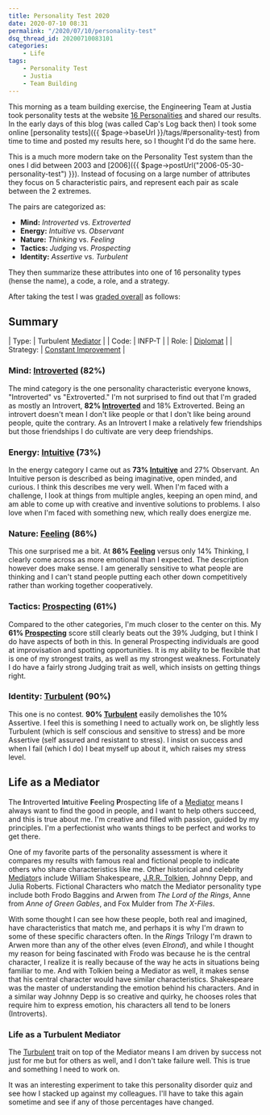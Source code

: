```yaml
---
title: Personality Test 2020
date: 2020-07-10 08:31
permalink: "/2020/07/10/personality-test"
dsq_thread_id: 20200710083101
categories:
    - Life
tags:
    - Personality Test
    - Justia
    - Team Building
---
```

This morning as a team building exercise, the Engineering Team at Justia took personality tests at the website [16 Personalities](https://www.dropbox.com/s/rx7hf4vd2isxptg/Screen%20Shot%202020-08-26%20at%201.08.18%20PM.png?dl=0) and shared our results.  In the early days of this blog (was called Cap's Log back then) I took some online [personality tests]({{ $page->baseUrl }}/tags/#personality-test) from time to time and posted my results here, so I thought I'd do the same here.

<!--more-->

This is a much more modern take on the Personality Test system than the ones I did between 2003 and [2006]({{ $page->postUrl("2006-05-30-personality-test") }}).  Instead of focusing on a large number of attributes they focus on 5 characteristic pairs, and represent each pair as scale between the 2 extremes.

The pairs are categorized as:
* **Mind:** _Introverted_ vs. _Extroverted_
* **Energy:** _Intuitive_ vs. _Observant_
* **Nature:** _Thinking_ vs. _Feeling_
* **Tactics:** _Judging_ vs. _Prospecting_
* **Identity:** _Assertive_ vs. _Turbulent_

They then summarize these attributes into one of 16 personality types (hense the name), a code, a role, and a strategy.

After taking the test I was [graded overall](https://www.16personalities.com/profiles/4f9a7cf0b6da1) as follows:

## Summary

| Type:     | Turbulent [Mediator]   |
| Code:     | INFP-T                 |
| Role:     | [Diplomat]             |
| Strategy: | [Constant Improvement] |


### Mind: [Introverted] (82%)
The mind category is the one personality characteristic everyone knows, "Introverted" vs "Extroverted."  I'm not surprised to find out that I'm graded as mostly an Introvert, **82% [Introverted]** and 18% Extroverted.  Being an introvert doesn't mean I don't like people or that I don't like being around people, quite the contrary.  As an Introvert I make a relatively few friendships but those friendships I do cultivate are very deep friendships.

### Energy: [Intuitive] (73%)
In the energy category I came out as **73% [Intuitive]** and 27% Observant.  An Intuitive person is described as being imaginative, open minded, and curious.  I think this describes me very well.  When I'm faced with a challenge, I look at things from multiple angles, keeping an open mind, and am able to come up with creative and inventive solutions to problems.  I also love when I'm faced with something new, which really does energize me.

### Nature: [Feeling] (86%)
This one surprised me a bit.  At **86% [Feeling]** versus only 14% Thinking, I clearly come across as more emotional than I expected.  The description however does make sense.  I am generally sensitive to what people are thinking and I can't stand people putting each other down competitively rather than working together cooperatively.

### Tactics: [Prospecting] (61%)
Compared to the other categories, I'm much closer to the center on this.  My **61% [Prospecting]** score still clearly beats out the 39% Judging, but I think I do have aspects of both in this.  In general Prospecting individuals are good at improvisation and spotting opportunities.  It is my ability to be flexible that is one of my strongest traits, as well as my strongest weakness.  Fortunately I do have a fairly strong Judging trait as well, which insists on getting things right.

### Identity: [Turbulent] (90%)
This one is no contest.  **90% [Turbulent]** easily demolishes the 10% Assertive.  I feel this is something I need to actually work on, be slightly less Turbulent (which is self conscious and sensitive to stress) and be more Assertive (self assured and resistant to stress).  I insist on success and when I fail (which I do) I beat myself up about it, which raises my stress level.

## Life as a Mediator
The **I**ntroverted I**n**tuitive **F**eeling **P**rospecting life of a [Mediator] means I always want to find the good in people, and I want to help others succeed, and this is true about me.  I'm creative and filled with passion, guided by my principles.  I'm a perfectionist who wants things to be perfect and works to get there.

One of my favorite parts of the personality assessment is where it compares my results with famous real and fictional people to indicate others who share characteristics like me.  Other historical and celebrity [Mediator]s include William Shakespeare, [J.R.R. Tolkien](https://www.16personalities.com/articles/jrr-tolkien-creator-of-words-and-worlds-the-lord-of-the-rings-personality-series), Johnny Depp, and Julia Roberts.  Fictional Characters who match the Mediator personality type include both Frodo Baggins and Arwen from *The Lord of the Rings*, Anne from *Anne of Green Gables*, and Fox Mulder from *The X-Files*.

With some thought I can see how these people, both real and imagined, have characteristics that match me, and perhaps it is why I'm drawn to some of these specific characters often.  In the *Rings* Trilogy I'm drawn to Arwen more than any of the other elves (even *Elrond*), and while I thought my reason for being fascinated with Frodo was because he is the central character, I realize it is really because of the way he acts in situations being familiar to me.  And with Tolkien being a Mediator as well, it makes sense that his central character would have similar characteristics.  Shakespeare was the master of understanding the emotion behind his characters.  And in a similar way Johnny Depp is so creative and quirky, he chooses roles that require him to express emotion, his characters all tend to be loners (Introverts).

### Life as a Turbulent Mediator
The [Turbulent] trait on top of the Mediator means I am driven by success not just for me but for others as well, and I don't take failure well.  This is true and something I need to work on.

It was an interesting experiment to take this personality disorder quiz and see how I stacked up against my colleagues.  I'll have to take this again sometime and see if any of those percentages have changed.

[Mediator]: https://www.16personalities.com/infp-personality
[Diplomat]: https://www.16personalities.com/articles/roles-diplomats
[Constant Improvement]: https://www.16personalities.com/articles/strategies-constant-improvement
[Introverted]: https://www.16personalities.com/articles/mind-introverted-vs-extraverted
[Intuitive]: https://www.16personalities.com/articles/energy-intuitive-vs-observant
[Feeling]: https://www.16personalities.com/articles/nature-thinking-vs-feeling
[Prospecting]: https://www.16personalities.com/articles/tactics-judging-vs-prospecting
[Turbulent]: https://www.16personalities.com/articles/identity-assertive-vs-turbulent
